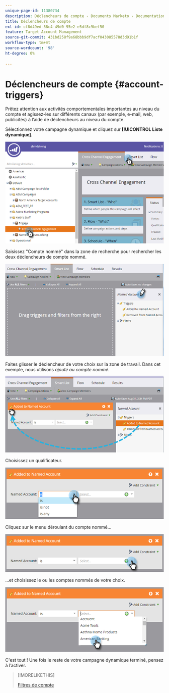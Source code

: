 ```yaml
---
unique-page-id: 11380734
description: Déclencheurs de compte - Documents Marketo - Documentation du produit
title: Déclencheurs de compte
exl-id: cf8d49ed-58c4-49d0-95e2-e5df8c9bef50
feature: Target Account Management
source-git-commit: 431bd258f9a68bbb9df7acf043085578d3d91b1f
workflow-type: tm+mt
source-wordcount: '98'
ht-degree: 0%

---
```


# Déclencheurs de compte {#account-triggers}

Prêtez attention aux activités comportementales importantes au niveau du compte et agissez-les sur différents canaux (par exemple, e-mail, web, publicités) à l’aide de déclencheurs au niveau du compte.

Sélectionnez votre campagne dynamique et cliquez sur **[!UICONTROL Liste dynamique]**.

![](assets/one-1.png)

Saisissez &quot;Compte nommé&quot; dans la zone de recherche pour rechercher les deux déclencheurs de compte nommé.

![](assets/two-1.png)

Faites glisser le déclencheur de votre choix sur la zone de travail. Dans cet exemple, nous utilisons _ajouté au compte nommé_.

![](assets/three-1.png)

Choisissez un qualificateur.

![](assets/four-1.png)

Cliquez sur le menu déroulant du compte nommé...

![](assets/five-1.png)

...et choisissez le ou les comptes nommés de votre choix.

![](assets/six-1.png)

C&#39;est tout ! Une fois le reste de votre campagne dynamique terminé, pensez à l’activer.

>[!MORELIKETHIS]
>
>[Filtres de compte](/help/marketo/product-docs/target-account-management/engage/account-filters.md)
